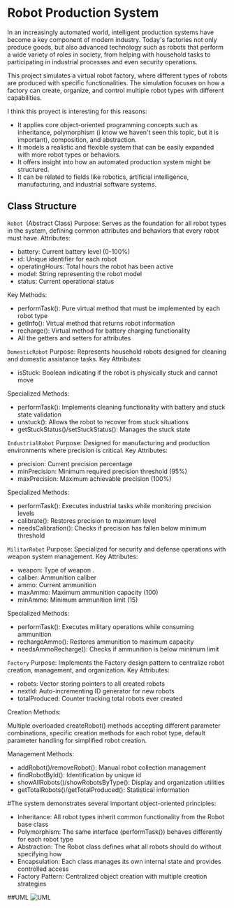 # Robot Production System

In an increasingly automated world, intelligent production systems have become a key component of modern industry. Today's factories not only produce goods, but also advanced technology such as robots that perform a wide variety of roles in society, from helping with household tasks to participating in industrial processes and even security operations.

This project simulates a virtual robot factory, where different types of robots are produced with specific functionalities. The simulation focuses on how a factory can create, organize, and control multiple robot types with different capabilities.

I think this proyect is interesting for this reasons:

- It applies core object-oriented programming concepts such as inheritance, polymorphism (i know we haven't seen this topic, but it is important), composition, and abstraction.
- It models a realistic and flexible system that can be easily expanded with more robot types or behaviors.
- It offers insight into how an automated production system might be structured.
- It can be related to fields like robotics, artificial intelligence, manufacturing, and industrial software systems.

## Class Structure

`Robot `(Abstract Class)
Purpose: Serves as the foundation for all robot types in the system, defining common attributes and behaviors that every robot must have.
Attributes:

- battery: Current battery level (0-100%)
- id: Unique identifier for each robot
- operatingHours: Total hours the robot has been active
- model: String representing the robot model
- status: Current operational status

Key Methods:

- performTask(): Pure virtual method that must be implemented by each robot type
- getInfo(): Virtual method that returns robot information
- recharge(): Virtual method for battery charging functionality
- All the getters and setters for attributes

`DomesticRobot` 
Purpose: Represents household robots designed for cleaning and domestic assistance tasks.
Key Attributes:

- isStuck: Boolean indicating if the robot is physically stuck and cannot move

Specialized Methods:

- performTask(): Implements cleaning functionality with battery and stuck state validation
- unstuck(): Allows the robot to recover from stuck situations
- getStuckStatus()/setStuckStatus(): Manages the stuck state

`IndustrialRobot` 
Purpose: Designed for manufacturing and production environments where precision is critical.
Key Attributes:

- precision: Current precision percentage 
- minPrecision: Minimum required precision threshold (95%)
- maxPrecision: Maximum achievable precision (100%)

Specialized Methods:

- performTask(): Executes industrial tasks while monitoring precision levels
- calibrate(): Restores precision to maximum level
- needsCalibration(): Checks if precision has fallen below minimum threshold

`MilitarRobot`
Purpose: Specialized for security and defense operations with weapon system management.
Key Attributes:

- weapon: Type of weapon .
- caliber: Ammunition caliber 
- ammo: Current ammunition 
- maxAmmo: Maximum ammunition capacity (100)
- minAmmo: Minimum ammunition limit (15)

Specialized Methods:

- performTask(): Executes military operations while consuming ammunition
- rechargeAmmo(): Restores ammunition to maximum capacity
- needsAmmoRecharge(): Checks if ammunition is below minimum limit

`Factory` 
Purpose: Implements the Factory design pattern to centralize robot creation, management, and organization.
Key Attributes:

- robots: Vector storing pointers to all created robots
- nextId: Auto-incrementing ID generator for new robots
- totalProduced: Counter tracking total robots ever created

Creation Methods:

Multiple overloaded createRobot() methods accepting different parameter combinations, 
specific creation methods for each robot type, 
default parameter handling for simplified robot creation.

Management Methods:

- addRobot()/removeRobot(): Manual robot collection management
- findRobotById(): Identification by unique id
- showAllRobots()/showRobotsByType(): Display and organization utilities
- getTotalRobots()/getTotalProduced(): Statistical information

#The system demonstrates several important object-oriented principles:

- Inheritance: All robot types inherit common functionality from the Robot base class
- Polymorphism: The same interface (performTask()) behaves differently for each robot type
- Abstraction: The Robot class defines what all robots should do without specifying how
- Encapsulation: Each class manages its own internal state and provides controlled access
- Factory Pattern: Centralized object creation with multiple creation strategies

##UML
![UML](https://github.com/user-attachments/assets/5bc4ce4f-5218-46f6-b609-c4f5ec83b158)
